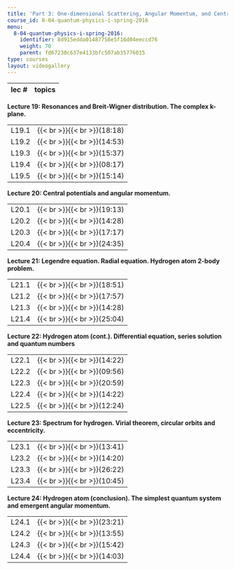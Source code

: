 ```yaml
---
title: 'Part 3: One-dimensional Scattering, Angular Momentum, and Central Potentials'
course_id: 8-04-quantum-physics-i-spring-2016
menu:
  8-04-quantum-physics-i-spring-2016:
    identifier: 8d915edda01487758e5f16d04eeccd76
    weight: 70
    parent: fd67230c637e4133bfc507ab35776015
type: courses
layout: videogallery
---
```

  
| lec # | topics |
| --- | --- |

**Lecture 19: Resonances and Breit-Wigner distribution. The complex k-plane.**

| | |
| --- | --- |
| L19.1 | {{< br >}}{{< br >}}(18:18) |
| L19.2 | {{< br >}}{{< br >}}(14:53) |
| L19.3 | {{< br >}}{{< br >}}(15:37) |
| L19.4 | {{< br >}}{{< br >}}(08:17) |
| L19.5 | {{< br >}}{{< br >}}(15:14) |

**Lecture 20: Central potentials and angular momentum.**

| | |
| --- | --- |
| L20.1 | {{< br >}}{{< br >}}(19:13) |
| L20.2 | {{< br >}}{{< br >}}(14:28) |
| L20.3 | {{< br >}}{{< br >}}(17:17) |
| L20.4 | {{< br >}}{{< br >}}(24:35) |

**Lecture 21: Legendre equation. Radial equation. Hydrogen atom 2-body problem.**

| | |
| --- | --- |
| L21.1 | {{< br >}}{{< br >}}(18:51) |
| L21.2 | {{< br >}}{{< br >}}(17:57) |
| L21.3 | {{< br >}}{{< br >}}(14:28) |
| L21.4 | {{< br >}}{{< br >}}(25:04) |

**Lecture 22: Hydrogen atom (cont.). Differential equation, series solution and quantum numbers**

| | |
| --- | --- |
| L22.1 | {{< br >}}{{< br >}}(14:22) |
| L22.2 | {{< br >}}{{< br >}}(09:56) |
| L22.3 | {{< br >}}{{< br >}}(20:59) |
| L22.4 | {{< br >}}{{< br >}}(14:22) |
| L22.5 | {{< br >}}{{< br >}}(12:24) |

**Lecture 23: Spectrum for hydrogen. Virial theorem, circular orbits and eccentricity.**

| | |
| --- | --- |
| L23.1 | {{< br >}}{{< br >}}(13:41) |
| L23.2 | {{< br >}}{{< br >}}(14:20) |
| L23.3 | {{< br >}}{{< br >}}(26:22) |
| L23.4 | {{< br >}}{{< br >}}(10:45) |

**Lecture 24: Hydrogen atom (conclusion). The simplest quantum system and emergent angular momentum.**

| | |
| --- | --- |
| L24.1 | {{< br >}}{{< br >}}(23:21) |
| L24.2 | {{< br >}}{{< br >}}(13:55) |
| L24.3 | {{< br >}}{{< br >}}(15:42) |
| L24.4 | {{< br >}}{{< br >}}(14:03)
